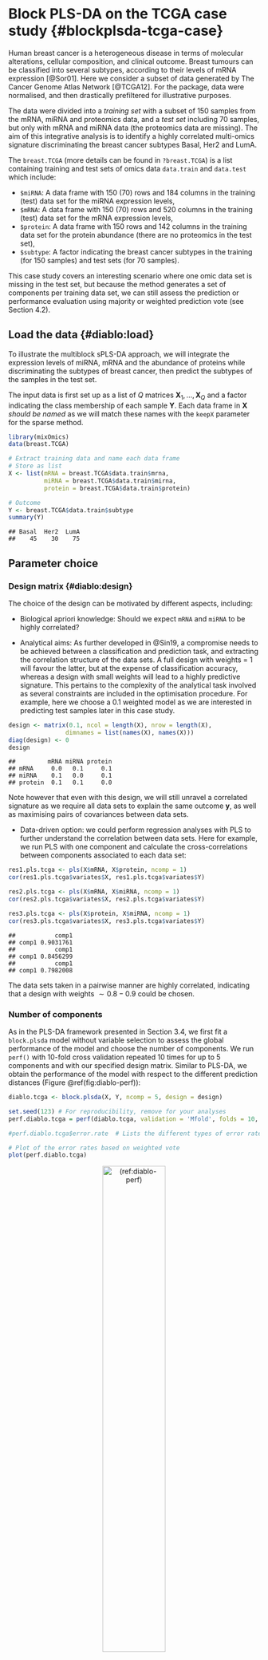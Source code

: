 






# Block PLS-DA on the TCGA case study {#blockplsda-tcga-case}

Human breast cancer is a heterogeneous disease in terms of molecular alterations, cellular composition, and clinical outcome. Breast tumours can be classified into several subtypes, according to their levels of mRNA expression [@Sor01]. Here we consider a subset of data generated by The Cancer Genome Atlas Network [@TCGA12]. For the package, data were normalised, and then drastically prefiltered for illustrative purposes. 

The data were divided into a *training set* with a subset of 150 samples from the mRNA, miRNA and proteomics data, and a *test set* including 70 samples, but only with mRNA and miRNA data (the proteomics data are missing). The aim of this integrative analysis is to identify a highly correlated multi-omics signature discriminating the breast cancer subtypes Basal, Her2 and LumA. 

The `breast.TCGA` (more details can be found in `?breast.TCGA`) is a list containing training and test sets of omics data `data.train` and `data.test` which include:

- `$miRNA`: A data frame with 150 (70) rows and 184 columns in the training (test) data set for the miRNA expression levels,
- `$mRNA`: A data frame with 150 (70) rows and 520 columns in the training (test) data set for the mRNA expression levels,
- `$protein`: A data frame with 150 rows and 142 columns in the training data set for the protein abundance (there are no proteomics in the test set),
- `$subtype`: A factor indicating the breast cancer subtypes in the training (for 150 samples) and test sets (for 70 samples).

This case study covers an interesting scenario where one omic data set is missing in the test set, but because the method generates a set of components per training data set, we can still assess the prediction or performance evaluation using majority or weighted prediction vote (see Section 4.2).

## Load the data {#diablo:load}

To illustrate the multiblock sPLS-DA approach, we will integrate the expression levels of miRNA, mRNA and the abundance of proteins while discriminating the subtypes of breast cancer, then predict the subtypes of the samples in the test set.

The input data is first set up as a list of $Q$ matrices $\boldsymbol X_1, \dots, \boldsymbol X_Q$ and a factor indicating the class membership of each sample $\boldsymbol Y$. Each data frame in $\boldsymbol X$ *should be named* as we will match these names with the `keepX` parameter for the sparse method. 


```r
library(mixOmics)
data(breast.TCGA)

# Extract training data and name each data frame
# Store as list
X <- list(mRNA = breast.TCGA$data.train$mrna, 
          miRNA = breast.TCGA$data.train$mirna, 
          protein = breast.TCGA$data.train$protein)

# Outcome
Y <- breast.TCGA$data.train$subtype
summary(Y)
```

```
## Basal  Her2  LumA 
##    45    30    75
```
 

## Parameter choice

### Design matrix {#diablo:design}

The choice of the design can be motivated by different aspects, including:

- Biological apriori knowledge: Should we expect `mRNA` and `miRNA` to be highly correlated?

- Analytical aims: As further developed in @Sin19, a compromise needs to be achieved between a classification and prediction task, and extracting the correlation structure of the data sets. A full design with weights = 1 will favour the latter, but at the expense of classification accuracy, whereas a design with small weights will lead to a highly predictive signature. This pertains to the complexity of the analytical task involved as several constraints are included in the optimisation procedure. For example, here we choose a 0.1 weighted model as we are interested in predicting test samples later in this case study.


```r
design <- matrix(0.1, ncol = length(X), nrow = length(X), 
                dimnames = list(names(X), names(X)))
diag(design) <- 0
design 
```

```
##         mRNA miRNA protein
## mRNA     0.0   0.1     0.1
## miRNA    0.1   0.0     0.1
## protein  0.1   0.1     0.0
```

Note however that even with this design, we will still unravel a correlated signature as we require all data sets to explain the same outcome $\boldsymbol y$, as well as maximising pairs of covariances between data sets.

- Data-driven option: we could perform regression analyses with PLS to further understand the correlation between data sets. Here for example, we run PLS with one component and calculate the cross-correlations between components associated to each data set:


```r
res1.pls.tcga <- pls(X$mRNA, X$protein, ncomp = 1)
cor(res1.pls.tcga$variates$X, res1.pls.tcga$variates$Y)

res2.pls.tcga <- pls(X$mRNA, X$miRNA, ncomp = 1)
cor(res2.pls.tcga$variates$X, res2.pls.tcga$variates$Y)

res3.pls.tcga <- pls(X$protein, X$miRNA, ncomp = 1)
cor(res3.pls.tcga$variates$X, res3.pls.tcga$variates$Y)
```

```
##           comp1
## comp1 0.9031761
##           comp1
## comp1 0.8456299
##           comp1
## comp1 0.7982008
```

The data sets taken in a pairwise manner are highly correlated, indicating that a design with weights $\sim 0.8 - 0.9$ could be chosen.

### Number of components

As in the PLS-DA framework presented in Section 3.4, we first fit a `block.plsda` model without variable selection to assess the global performance of the model and choose the number of components. We run `perf()` with 10-fold cross validation repeated 10 times for up to 5 components and with our specified design matrix. Similar to PLS-DA, we obtain the performance of the model with respect to the different prediction distances (Figure \@ref(fig:diablo-perf)): 


```r
diablo.tcga <- block.plsda(X, Y, ncomp = 5, design = design)

set.seed(123) # For reproducibility, remove for your analyses
perf.diablo.tcga = perf(diablo.tcga, validation = 'Mfold', folds = 10, nrepeat = 10)

#perf.diablo.tcga$error.rate  # Lists the different types of error rates

# Plot of the error rates based on weighted vote
plot(perf.diablo.tcga)
```

<div class="figure" style="text-align: center">
<img src="Figures/DIABLO/diablo-perf-1.png" alt="(ref:diablo-perf)" width="50%" />
<p class="caption">(\#fig:diablo-perf)(ref:diablo-perf)</p>
</div>

(ref:diablo-perf) **Choosing the number of components in `block.plsda` using `perf()` with 10 x 10-fold CV function in the `breast.TCGA` study**. Classification error rates (overall and balanced, see Section 2.3) are represented on the y-axis with respect to the  number of components on the x-axis for each prediction distance presented in PLS-DA in Seciton 3.4 and detailed in Extra reading material 3 from Module 3. Bars show the standard deviation across the 10 repeated folds. The plot shows that the error rate reaches a minimum from 2 to 3 dimensions.

The performance plot indicates that two components should be sufficient in the final model, and that the centroids distance might lead to better prediction. A balanced error rate (BER) should be considered for further analysis. 

The following outputs the optimal number of components according to the prediction distance and type of error rate (overall or balanced), as well as a prediction weighting scheme illustrated further below. 


```r
perf.diablo.tcga$choice.ncomp$WeightedVote
```

```
##             max.dist centroids.dist mahalanobis.dist
## Overall.ER         3              2                3
## Overall.BER        3              2                3
```

Thus, here we choose our final `ncomp` value:

```r
ncomp <- perf.diablo.tcga$choice.ncomp$WeightedVote["Overall.BER", "centroids.dist"]
```

### Number of variables to select  {#diablo:numvar}

We then choose the optimal number of variables to select in each data set using the `tune.block.splsda` function. The function `tune()` is run with 10-fold cross validation, but repeated only once (`nrepeat = 1`) for illustrative and computational reasons here. For a thorough tuning process, we advise increasing the `nrepeat` argument to 10-50, or more.

We choose a `keepX` grid that is relatively fine at the start, then coarse. If the data sets are easy to classify, the tuning step may indicate the smallest number of variables to separate the sample groups. Hence, we start our grid at the value `5` to avoid a too small signature that may preclude biological interpretation. 

<!-- Zoe, below I produce 2 codes, one that does not use parallel and is not running to compile the book. -->


```r
# This code may take several min to run, parallelisation is possible
set.seed(123) # For reproducibility with this handbook, remove otherwise
test.keepX <- list(mRNA = c(5:9, seq(10, 25, 5)),
                   miRNA = c(5:9, seq(10, 20, 2)),
                   proteomics = c(seq(5, 25, 5)))

tune.diablo.tcga <- tune.block.splsda(X, Y, ncomp = 2, 
                              test.keepX = test.keepX, design = design,
                              validation = 'Mfold', folds = 10, nrepeat = 1, 
                              dist = "centroids.dist")
```



Note: 

- *For fast computation, we can use parallel computing here - this option is also enabled on a laptop or workstation, see `?tune.block.splsda`.*

The number of features to select on each component is returned and stored for the final model:


```r
list.keepX <- tune.diablo.tcga$choice.keepX
list.keepX
```

```
## $mRNA
## [1]  8 25
## 
## $miRNA
## [1] 14  5
## 
## $protein
## [1] 10  5
```

Note:

- *You can skip any of the tuning steps above, and hard code your chosen `ncomp` and `keepX` parameters (as a list for the latter, as shown below).*


```r
list.keepX <- list( mRNA = c(8, 25), miRNA = c(14,5), protein = c(10, 5))
```

## Final model

The final multiblock sPLS-DA model includes the tuned parameters and is run as:


```r
diablo.tcga <- block.splsda(X, Y, ncomp = ncomp, 
                            keepX = list.keepX, design = design)
```

```
## Design matrix has changed to include Y; each block will be
##             linked to Y.
```

```r
#diablo.tcga   # Lists the different functions of interest related to that object
```

A warning message informs us that the outcome $\boldsymbol Y$ has been included automatically in the design, so that the covariance between each block's component and the outcome is maximised, as shown in the final design output:


```r
diablo.tcga$design
```

```
##         mRNA miRNA protein Y
## mRNA     0.0   0.1     0.1 1
## miRNA    0.1   0.0     0.1 1
## protein  0.1   0.1     0.0 1
## Y        1.0   1.0     1.0 0
```

The selected variables can be extracted with the function `selectVar()`, for example in the mRNA block, along with their loading weights (not output here):


```r
# mRNA variables selected on component 1
selectVar(diablo.tcga, block = 'mRNA', comp = 1)
```

*Note:* 

- *The stability of the selected variables can be extracted from the `perf()` function, similar to the example given in the PLS-DA analysis (Section 3.4).*

## Sample plots  {#diablo:result:sampleplot}

### `plotDiablo`

`plotDiablo()` is a diagnostic plot to check whether the correlations between components from each data set were maximised as specified in the design matrix. We specify the dimension to be assessed with the `ncomp` argument (Figure \@ref(fig:plot-diablo)).


```r
plotDiablo(diablo.tcga, ncomp = 1)
```

<div class="figure" style="text-align: center">
<img src="Figures/DIABLO/plot-diablo-1.png" alt="(ref:plot-diablo)" width="50%" />
<p class="caption">(\#fig:plot-diablo)(ref:plot-diablo)</p>
</div>

(ref:plot-diablo) **Diagnostic plot from multiblock sPLS-DA applied on the `breast.TCGA` study.** Samples are represented based on the specified component (here `ncomp = 1`) for each data set (mRNA, miRNA and protein). Samples are coloured by breast cancer subtype (<span style='color: #388ECC;'>Basal</span>, <span style='color: #F68B33;'>Her2</span> and <span style='color: #585858;'>LumA</span>) and 95\% confidence ellipse plots are represented. The bottom left numbers indicate the correlation coefficients between the first components from each data set. In this example, mRNA expression and protein concentration are highly correlated on the first dimension. 

The plot indicates that the first components from all data sets are highly correlated. The colours and ellipses represent the sample subtypes and indicate the discriminative power of each component to separate the different tumour subtypes. Thus, multiblock sPLS-DA is able to extract a strong correlation structure between data sets, as well as discriminate the breast cancer subtypes on the first component. 

### `plotIndiv` 

The sample plot with the `plotIndiv()` function projects each sample into the space spanned by the components from *each* block, resulting in a series of graphs corresponding to each data set (Figure \@ref(fig:diablo-plotindiv)). The optional argument `blocks` can output a specific data set. Ellipse plots are also available (argument `ellipse = TRUE`). 


```r
plotIndiv(diablo.tcga, ind.names = FALSE, legend = TRUE, 
          title = 'TCGA, DIABLO comp 1 - 2')
```

<div class="figure" style="text-align: center">
<img src="Figures/DIABLO/diablo-plotindiv-1.png" alt="(ref:diablo-plotindiv)" width="50%" />
<p class="caption">(\#fig:diablo-plotindiv)(ref:diablo-plotindiv)</p>
</div>

(ref:diablo-plotindiv) **Sample plot from multiblock sPLS-DA performed on the `breast.TCGA` study.** The samples are plotted according to their scores on the first 2 components for each data set. Samples are coloured by cancer subtype and are classified into three classes: \textcolor{blue}{Basal}, \textcolor{orange}{Her2} and \textcolor{grey}{LumA}. The plot shows the degree of agreement between the different data sets and the discriminative ability of each data set.

This type of graphic allows us to better understand the information extracted from each data set and its discriminative ability. Here we can see that the \textcolor{grey}{LumA} group can be difficult to classify in the miRNA data.

Note:

- *Additional variants include the argument `block = 'average'` that averages the components from all blocks to produce a single plot. The argument `block='weighted.average'` is a weighted average of the components according to their correlation with the components associated with the outcome*.

### `plotArrow`

In the arrow plot in Figure \@ref(fig:diablo-plotarrow), the start of the arrow indicates the centroid between all data sets for a given sample and the tip of the arrow the location of that same sample but in each block. Such graphics highlight the agreement between all data sets at the sample level when modelled with multiblock sPLS-DA.


```r
plotArrow(diablo.tcga, ind.names = FALSE, legend = TRUE, 
          title = 'TCGA, DIABLO comp 1 - 2')
```

<div class="figure" style="text-align: center">
<img src="Figures/DIABLO/diablo-plotarrow-1.png" alt="(ref:diablo-plotarrow)" width="50%" />
<p class="caption">(\#fig:diablo-plotarrow)(ref:diablo-plotarrow)</p>
</div>

(ref:diablo-plotarrow) **Arrow plot from multiblock sPLS-DA performed on the `breast.TCGA` study.** The samples are projected into the space spanned by the first two components for each data set then overlaid across data sets. The start of the arrow indicates the centroid between all data sets for a given sample and the tip of the arrow the location of the same sample in each block. Arrows further from their centroid indicate some disagreement between the data sets. Samples are coloured by cancer subtype (\textcolor{blue}{Basal}, \textcolor{orange}{Her2} and \textcolor{grey}{LumA}).

This plot shows that globally, the discrimination of all breast cancer subtypes can be extracted from all data sets, however, there are some dissimilarities at the samples level across data sets (the common information cannot be extracted in the same way across data sets). 


## Variable plots {#diablo:result:varplot}

The visualisation of the selected variables is crucial to mine their associations in multiblock sPLS-DA. Here we revisit existing outputs presented in Section 2.2 with further developments for multiple data set integration. All the plots presented provide complementary information for interpreting the results.

### `plotVar`

The correlation circle plot highlights the contribution of each selected variable to each component. Important variables should be close to the large circle (see Section 2.2). Here, only the variables selected on components 1 and 2 are depicted (across all blocks), see Figure \@ref(fig:diablo-plotvar). Clusters of points indicate a strong correlation between variables. For better visibility we chose to hide the variable names.


```r
plotVar(diablo.tcga, var.names = FALSE, style = 'graphics', legend = TRUE, 
        pch = c(16, 17, 15), cex = c(2,2,2), 
        col = c('darkorchid', 'brown1', 'lightgreen'),
        title = 'TCGA, DIABLO comp 1 - 2')
```

<div class="figure" style="text-align: center">
<img src="Figures/DIABLO/diablo-plotvar-1.png" alt="(ref:diablo-plotvar)" width="50%" />
<p class="caption">(\#fig:diablo-plotvar)(ref:diablo-plotvar)</p>
</div>

(ref:diablo-plotvar) **Correlation circle plot from multiblock sPLS-DA performed on the `breast.TCGA` study.** The variable coordinates are defined according to their correlation with the first and second components for each data set. Variable types are indicated with different symbols and colours, and are overlaid on the same plot. The plot highlights the potential associations within and between different variable types when they are important in defining their own component.

The correlation circle plot shows some positive correlations (between selected \textcolor{brown}{miRNA} and \textcolor{lightgreen}{proteins}, between selected \textcolor{lightgreen}{proteins} and \textcolor{darkorchid}{mRNA}) and negative correlations between \textcolor{darkorchid}{mRNA} and \textcolor{brown}{miRNA} on component 1. The correlation structure is less obvious on component 2, but we observe some key selected features (\textcolor{lightgreen}{proteins} and \textcolor{brown}{miRNA}) that seem to highly contribute to component 2. 

Note: 

- *These results can be further investigated by showing the variable names on this plot (or extracting their coordinates available from the plot saved into an object, see `?plotVar`), and looking at various outputs from `selectVar()` and `plotLoadings()`.*

- *You can choose to only show specific variable type names, e.g. `var.names = c(FALSE, FALSE, TRUE)` (where each argument is assigned to a data set in $\boldsymbol X$). Here for example, the protein names only would be output.*

### `circosPlot`


The circos plot represents the correlations between variables of different types, represented on the side quadrants. Several display options are possible, to show within and between connections between blocks, and expression levels of each variable according to each class (argument `line = TRUE`). The circos plot is built based on a similarity matrix, which was extended to the case of multiple data sets from @Gon12 (see also Section 2.2 and Extra Reading material from that section). A `cutoff` argument can be further included to visualise correlation coefficients above this threshold in the multi-omics signature (Figure \@ref(fig:diablo-circos)). The colours for the blocks and correlation lines can be chosen with `color.blocks` and `color.cor` respectively:


```r
circosPlot(diablo.tcga, cutoff = 0.7, line = TRUE, 
           color.blocks = c('darkorchid', 'brown1', 'lightgreen'),
           color.cor = c("chocolate3","grey20"), size.labels = 1.5)
```

<div class="figure" style="text-align: center">
<img src="Figures/DIABLO/diablo-circos-1.png" alt="(ref:diablo-circos)" width="50%" />
<p class="caption">(\#fig:diablo-circos)(ref:diablo-circos)</p>
</div>

(ref:diablo-circos) **Circos plot from multiblock sPLS-DA performed on the `breast.TCGA` study.** The plot represents the correlations greater than 0.7 between variables of different types, represented on the side quadrants. The internal connecting lines show the \textcolor{chocolate3}{positive} (\textcolor{grey}{negative}) correlations. The outer lines show the expression levels of each variable in each sample group (\textcolor{blue}{Basal}, \textcolor{orange}{Her2} and \textcolor{grey}{LumA}). 

The circos plot enables us to visualise cross-correlations between data types, and the nature of these correlations (\textcolor{brown}{positive} or negative). Here we observe that correlations > 0.7 are between a few \textcolor{darkorchid}{mRNA} and some \textcolor{green}{proteins}, whereas the majority of strong (negative) correlations are observed between \textcolor{darkred}{miRNA} and \textcolor{darkorchid}{mRNA} or \textcolor{green}{proteins}.  The lines indicating the average expression levels per breast cancer subtype indicate that the selected features are able to discriminate the sample groups.

### `network`

Relevance networks, which are also built on the similarity matrix, can also visualise the correlations between the different types of variables. Each colour represents a type of variable. A threshold can also be set using the argument `cutoff` (Figure \@ref(fig:diablo-network)). By default the network includes only variables selected on component 1, unless specified in `comp`. 

Note that sometimes the output may not show with Rstudio due to margin issues. We can either use `X11()` to open a new window, or save the plot as an image using the arguments `save` and `name.save`, as we show below. An `interactive` argument is also available for the `cutoff` argument, see details in `?network`.



```r
# X11()   # Opens a new window
network(diablo.tcga, blocks = c(1,2,3), 
        cutoff = 0.4,
        color.node = c('darkorchid', 'brown1', 'lightgreen'),
        # To save the plot, comment out otherwise
        save = 'png', name.save = 'diablo-network'
        )
```


<div class="figure" style="text-align: center">
<img src="Figures/DIABLO/diablo-network.png" alt="(ref:diablo-network)" width="50%" />
<p class="caption">(\#fig:diablo-network2)(ref:diablo-network)</p>
</div>

(ref:diablo-network) **Relevance network for the variables selected by multiblock sPLS-DA performed on the `breast.TCGA` study on component 1.** Each node represents a selected variable with colours indicating their type. The colour of the edges represent positive or negative correlations. Further tweaking of this plot can be obtained, see the help file `?network`.

The relevance network in Figure \@ref(fig:diablo-network) shows two groups of features of different types. Within each group we observe positive and negative correlations. The visualisation of this plot could be further improved by changing the names of the original features.

Note that the network can be saved in a .gml format to be input into the software Cytoscape, using the R package `igraph` [@csa06]:


```r
# Not run
library(igraph)
myNetwork <- network(diablo.tcga, blocks = c(1,2,3), cutoff = 0.4)
write.graph(myNetwork$gR, file = "myNetwork.gml", format = "gml")
```

### `plotLoadings`

`plotLoadings()` visualises the loading weights of each selected variable on each component and each data set. The colour indicates the class in which the variable has the maximum level of expression (`contrib = 'max'`) or minimum (`contrib = 'min'`), on average (`method = 'mean'`) or using the median (`method = 'median'`).


```r
plotLoadings(diablo.tcga, comp = 1, contrib = 'max', method = 'median')
```

<div class="figure" style="text-align: center">
<img src="Figures/DIABLO/diablo-loading-1.png" alt="(ref:diablo-loading)" width="50%" />
<p class="caption">(\#fig:diablo-loading)(ref:diablo-loading)</p>
</div>

(ref:diablo-loading) **Loading plot for the variables selected by multiblock sPLS-DA performed on the `breast.TCGA` study on component 1.** The most important variables (according to the absolute value of their coefficients) are ordered from bottom to top. As this is a supervised analysis, colours indicate the class for which the median expression value is the highest for each feature (variables selected characterise \textcolor{blue}{Basal} and \textcolor{grey}{LumA}). 

The loading plot shows the multi-omics signature selected on component 1, where each panel represents one data type. The importance of each variable is visualised by the length of the bar (i.e. its loading coefficient value). The combination of the sign of the coefficient (positive / negative) and the colours indicate that component 1 discriminates primarily the \textcolor{blue}{Basal} samples vs. the \textcolor{grey}{LumA} samples (see the sample plots also). The features selected are highly expressed in one of these two subtypes. One could also plot the second component that discriminates the \textcolor{orange}{Her2} samples.


### `cimDiablo`

The `cimDiablo()` function is a clustered image map specifically implemented to represent the multi-omics molecular signature expression for each sample. It is very similar to a classical hierarchical clustering (Figure \@ref(fig:diablo-cim)).


```r
cimDiablo(diablo.tcga, color.blocks = c('darkorchid', 'brown1', 'lightgreen'),
          comp = 1, margin=c(8,20), legend.position = "right")
```

<div class="figure" style="text-align: center">
<img src="Figures/DIABLO/diablo-cim-1.png" alt="(ref:diablo-cim)" width="70%" />
<p class="caption">(\#fig:diablo-cim)(ref:diablo-cim)</p>
</div>

(ref:diablo-cim) **Clustered Image Map for the variables selected by multiblock sPLS-DA performed on the `breast.TCGA` study on component 1.** By default, Euclidean distance and Complete linkage methods are used. The CIM represents samples in rows (indicated by their breast cancer subtype on the left hand side of the plot) and selected features in columns (indicated by their data type at the top of the plot).

According to the CIM, component 1 seems to primarily classify the \textcolor{blue}{Basal} samples, with a group of overexpressed \textcolor{brown}{miRNA} and underexpressed \textcolor{darkorchid}{mRNA} and \textcolor{lightgreen}{proteins}. A group of \textcolor{grey}{LumA} samples can also be identified due to the overexpression of the same \textcolor{darkorchid}{mRNA} and \textcolor{lightgreen}{proteins}. \textcolor{orange}{Her2} samples remain quite mixed with the other \textcolor{grey}{LumA} samples.

## Model performance and prediction {#diablo:perf}

We assess the performance of the model using 10-fold cross-validation repeated 10 times with the function `perf()`. The method runs a `block.splsda()` model on the pre-specified arguments input from our final object `diablo.tcga` but on cross-validated samples. We then assess the accuracy of the prediction on the left out samples. Since the `tune()` function was used with the `centroid.dist` argument, we examine the outputs of the `perf()` function for that same distance:


```r
set.seed(123) # For reproducibility with this handbook, remove otherwise
perf.diablo.tcga <- perf(diablo.tcga,  validation = 'Mfold', folds = 10, 
                         nrepeat = 10, dist = 'centroids.dist')

#perf.diablo.tcga  # Lists the different outputs
```

We can extract the (balanced) classification error rates globally or overall with 
`perf.diablo.tcga$error.rate.per.class`, the predicted components associated to $\boldsymbol  Y$, or the stability of the selected features with `perf.diablo.tcga$features`.


Here we look at the different performance assessment schemes specific to multiple data set integration, as mentioned in Section 4.1.

First, we output the performance with the majority vote, that is, since the prediction is based on the components associated to their own data set, we can then weight those predictions across data sets according to a majority vote scheme. Based on the predicted classes, we then extract the classification error rate per class and per component:


```r
# Performance with Majority vote
perf.diablo.tcga$MajorityVote.error.rate
```

```
## $centroids.dist
##                  comp1      comp2
## Basal       0.02666667 0.04444444
## Her2        0.20666667 0.12333333
## LumA        0.04533333 0.00800000
## Overall.ER  0.07200000 0.04200000
## Overall.BER 0.09288889 0.05859259
```

The output shows that with the exception of the Basal samples, the classification improves with the addition of the second component.

Another prediction scheme is to weight the classification error rate from each data set according to the correlation between the predicted components and the $\boldsymbol Y$ outcome.  


```r
# Performance with Weighted vote
perf.diablo.tcga$WeightedVote.error.rate
```

```
## $centroids.dist
##                   comp1      comp2
## Basal       0.006666667 0.04444444
## Her2        0.140000000 0.10666667
## LumA        0.045333333 0.00800000
## Overall.ER  0.052666667 0.03866667
## Overall.BER 0.064000000 0.05303704
```

Compared to the previous majority vote output, we can see that the classification accuracy is slightly better on component 2 for the subtype Her2.  

An AUC plot *per block* is plotted using the function `auroc()`. We have already mentioned in Section 3.4 that the interpretation of this output may not be particularly insightful in relation to the performance evaluation of our methods, but can complement the statistical analysis. For example, here for the miRNA data set once we have reached component 2 (Figure \@ref(fig:diablo-auroc)): 


```r
auc.diablo.tcga <- auroc(diablo.tcga, roc.block = "miRNA", roc.comp = 2,
                   print = FALSE)
```

<div class="figure" style="text-align: center">
<img src="Figures/DIABLO/diablo-auroc-1.png" alt="(ref:diablo-auroc)" width="50%" />
<p class="caption">(\#fig:diablo-auroc)(ref:diablo-auroc)</p>
</div>

(ref:diablo-auroc) **ROC and AUC based on multiblock sPLS-DA performed on the `breast.TCGA` study for the miRNA data set after 2 components.** The function calculates the ROC curve and AUC for one class vs. the others. If we set `print = TRUE`, the Wilcoxon test p-value that assesses the differences between the predicted components from one class vs. the others is output.

Figure \@ref(fig:diablo-auroc) shows that the Her2 subtype is the most difficult to classify with multiblock sPLS-DA compared to the other subtypes.

The `predict()` function associated with a `block.splsda()` object predicts the class of samples from an external test set. In our specific case, one data set is missing in the test set but the method can still be applied. We need to ensure the names of the blocks correspond exactly to those from the training set:


```r
# Prepare test set data: here one block (proteins) is missing
data.test.tcga <- list(mRNA = breast.TCGA$data.test$mrna, 
                      miRNA = breast.TCGA$data.test$mirna)

predict.diablo.tcga <- predict(diablo.tcga, newdata = data.test.tcga)
# The warning message will inform us that one block is missing

#predict.diablo # List the different outputs
```

The following output is a confusion matrix that compares the real subtypes with the predicted subtypes for a 2 component model, for the distance of interest `centroids.dist` and the prediction scheme `WeightedVote`:


```r
confusion.mat.tcga <- get.confusion_matrix(truth = breast.TCGA$data.test$subtype, 
                     predicted = predict.diablo.tcga$WeightedVote$centroids.dist[,2])
confusion.mat.tcga
```

```
##       predicted.as.Basal predicted.as.Her2 predicted.as.LumA
## Basal                 20                 1                 0
## Her2                   0                13                 1
## LumA                   0                 3                32
```

From this table, we see that one Basal and one Her2 sample are wrongly predicted as Her2 and Lum A respectively, and 3 LumA samples are wrongly predicted as Her2. The balanced prediction error rate can be obtained as:

```r
get.BER(confusion.mat.tcga)
```

```
## [1] 0.06825397
```

It would be worthwhile at this stage to revisit the chosen design of the multiblock sPLS-DA model to assess the influence of the design on the prediction performance on this test set - even though this back and forth analysis is a  biased criterion to choose the design!


